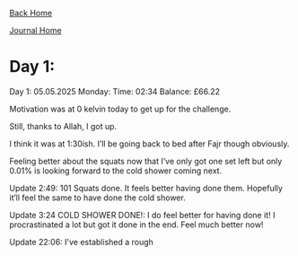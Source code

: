 [Back Home](../index.html)

[Journal Home](index.html)


# Day 1:

Day 1: 05.05.2025 Monday:
Time: 02:34
Balance: £66.22

Motivation was at 0 kelvin today to get up for the challenge.

Still, thanks to Allah, I got up.

I think it was at 1:30ish. I’ll be going back to bed after Fajr though obviously.

Feeling better about the squats now that I’ve only got one set left but only 0.01% is looking forward to the cold shower coming next.

Update 2:49:
101 Squats done. It feels better having done them. Hopefully it’ll feel the same to have done the cold shower.

Update 3:24 COLD SHOWER DONE!:
I do feel better for having done it!
I procrastinated a lot but got it done in the end. Feel much better now!

Update 22:06:
I've established a rough 


